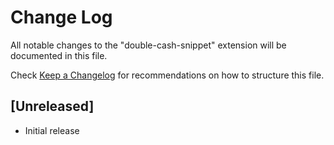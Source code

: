 # Change Log

All notable changes to the "double-cash-snippet" extension will be documented in this file.

Check [Keep a Changelog](http://keepachangelog.com/) for recommendations on how to structure this file.

## [Unreleased]

- Initial release